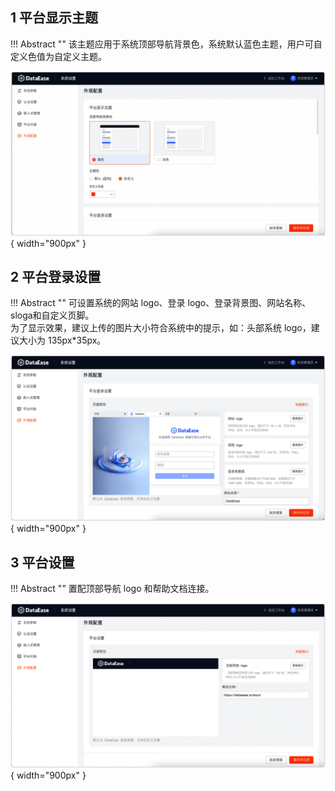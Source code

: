 ## 1 平台显示主题

!!! Abstract ""
    该主题应用于系统顶部导航背景色，系统默认蓝色主题，用户可自定义色值为自定义主题。

![更新1](../newimg/更新v2-4-0-15外观设置.png){ width="900px" }

## 2 平台登录设置

!!! Abstract ""
    可设置系统的网站 logo、登录 logo、登录背景图、网站名称、sloga和自定义页脚。  
    为了显示效果，建议上传的图片大小符合系统中的提示，如：头部系统 logo，建议大小为 135px\*35px。

![更新1](../newimg/更新v2-4-0-16外观设置2.png){ width="900px" }


## 3 平台设置
!!! Abstract ""
    置配顶部导航 logo 和帮助文档连接。

![更新1](../newimg/更新v2-4-0-17外观设置3.png){ width="900px" }


